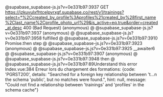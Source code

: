 @supabase_supabase-js.js?v=0e331b97:3937  GET https://jzkuvulxfhtcelpvrxgf.supabase.co/rest/v1/trainings?select=*%2Ccreated_by_profile%3Aprofiles%21created_by%28first_name%2Clast_name%2Cprofile_photo_url%29&is_active=eq.true&order=created_at.desc 400 (Bad Request)
(anonymous) @ @supabase_supabase-js.js?v=0e331b97:3937
(anonymous) @ @supabase_supabase-js.js?v=0e331b97:3958
fulfilled @ @supabase_supabase-js.js?v=0e331b97:3910
Promise.then
step @ @supabase_supabase-js.js?v=0e331b97:3923
(anonymous) @ @supabase_supabase-js.js?v=0e331b97:3925
__awaiter6 @ @supabase_supabase-js.js?v=0e331b97:3907
(anonymous) @ @supabase_supabase-js.js?v=0e331b97:3948
then @ @supabase_supabase-js.js?v=0e331b97:89Understand this error
Index.vue:384 Erreur lors du chargement des formations: {code: 'PGRST200', details: "Searched for a foreign key relationship between 't…n the schema 'public', but no matches were found.", hint: null, message: "Could not find a relationship between 'trainings' and 'profiles' in the schema cache"}